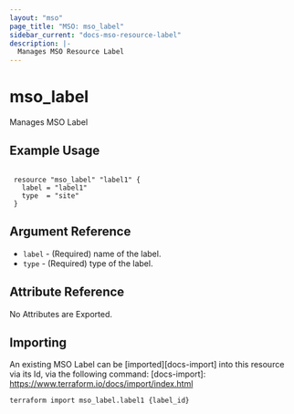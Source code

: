```yaml
---
layout: "mso"
page_title: "MSO: mso_label"
sidebar_current: "docs-mso-resource-label"
description: |-
  Manages MSO Resource Label
---
```


# mso_label #

Manages MSO Label

## Example Usage ##

```hcl

 resource "mso_label" "label1" {
   label = "label1"
   type  = "site"
 }

```

## Argument Reference ##

* `label` - (Required) name of the label.
* `type` - (Required) type of the label.

## Attribute Reference ##

No Attributes are Exported.

## Importing ##

An existing MSO Label can be [imported][docs-import] into this resource via its Id, via the following command: [docs-import]: <https://www.terraform.io/docs/import/index.html>

```bash
terraform import mso_label.label1 {label_id}
```